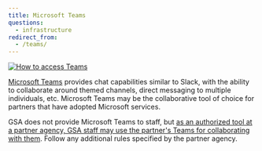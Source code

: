 ```yaml
---
title: Microsoft Teams
questions:
  - infrastructure
redirect_from:
  - /teams/
---
```


[![How to access Teams](https://docs.google.com/drawings/d/e/2PACX-1vRUfwfLa4y4Fc4EqymMzJk4cECAdffFyi6_rbmzstYlunQ0mJ60L_IG2PfpJEYJ-Wyz1cr7z6N6rlMG/pub?w=890&h=1047)](https://docs.google.com/drawings/d/1umlAP1Tr2C8NHHdd8JsJgEY3cZJbbY_d2aWXkoAknds/edit)

[Microsoft Teams](https://www.microsoft.com/en-us/microsoft-365/microsoft-teams/group-chat-software) provides chat capabilities similar to Slack, with the ability to collaborate around themed channels, direct messaging to multiple individuals, etc. Microsoft Teams may be the collaborative tool of choice for partners that have adopted Microsoft services.

GSA does not provide Microsoft Teams to staff, but [as an authorized tool at a partner agency, GSA staff may use the partner's Teams for collaborating with them]({{site.baseurl}}/collaboration-tools/#using-partners-tools). Follow any additional rules specified by the partner agency.

